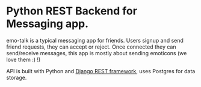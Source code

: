 Python REST Backend for Messaging app.
========

emo-talk is a typical messaging app for friends.
Users signup and send friend requests, they can accept or reject.
Once connected they can send/receive messages, this app is mostly about sending emoticons (we love them :) !)

API is built with Python and [Django REST framework](http://www.django-rest-framework.org/), uses Postgres for data storage.
